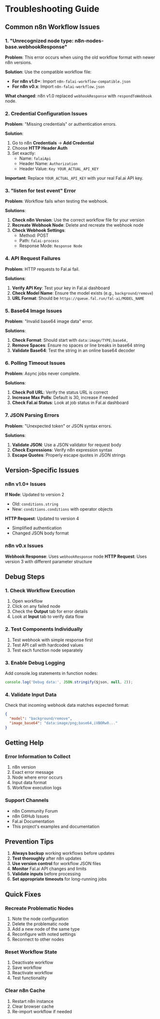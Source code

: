 # Troubleshooting Guide

## Common n8n Workflow Issues

### 1. "Unrecognized node type: n8n-nodes-base.webhookResponse"

**Problem**: This error occurs when using the old workflow format with newer n8n versions.

**Solution**: Use the compatible workflow file:
- **For n8n v1.0+**: Import `n8n-falai-workflow-compatible.json`
- **For n8n v0.x**: Import `n8n-falai-workflow.json`

**What changed**: n8n v1.0 replaced `webhookResponse` with `respondToWebhook` node.

### 2. Credential Configuration Issues

**Problem**: "Missing credentials" or authentication errors.

**Solution**:
1. Go to n8n **Credentials** → **Add Credential**
2. Choose **HTTP Header Auth**
3. Set exactly:
   - Name: `falaiApi`
   - Header Name: `Authorization`
   - Header Value: `Key YOUR_ACTUAL_API_KEY`

**Important**: Replace `YOUR_ACTUAL_API_KEY` with your real Fal.ai API key.

### 3. "listen for test event" Error

**Problem**: Workflow fails when testing the webhook.

**Solutions**:
1. **Check n8n Version**: Use the correct workflow file for your version
2. **Recreate Webhook Node**: Delete and recreate the webhook node
3. **Check Webhook Settings**:
   - Method: POST
   - Path: `falai-process`
   - Response Mode: `Response Node`

### 4. API Request Failures

**Problem**: HTTP requests to Fal.ai fail.

**Solutions**:
1. **Verify API Key**: Test your key in Fal.ai dashboard
2. **Check Model Name**: Ensure the model exists (e.g., `background/remove`)
3. **URL Format**: Should be `https://queue.fal.run/fal-ai/MODEL_NAME`

### 5. Base64 Image Issues

**Problem**: "Invalid base64 image data" error.

**Solutions**:
1. **Check Format**: Should start with `data:image/TYPE;base64,`
2. **Remove Spaces**: Ensure no spaces or line breaks in base64 string
3. **Validate Base64**: Test the string in an online base64 decoder

### 6. Polling Timeout Issues

**Problem**: Async jobs never complete.

**Solutions**:
1. **Check Poll URL**: Verify the status URL is correct
2. **Increase Max Polls**: Default is 30, increase if needed
3. **Check Fal.ai Status**: Look at job status in Fal.ai dashboard

### 7. JSON Parsing Errors

**Problem**: "Unexpected token" or JSON syntax errors.

**Solutions**:
1. **Validate JSON**: Use a JSON validator for request body
2. **Check Expressions**: Verify n8n expression syntax
3. **Escape Quotes**: Properly escape quotes in JSON strings

## Version-Specific Issues

### n8n v1.0+ Issues

**If Node**: Updated to version 2
- Old: `conditions.string`
- New: `conditions.conditions` with operator objects

**HTTP Request**: Updated to version 4
- Simplified authentication
- Changed JSON body format

### n8n v0.x Issues

**Webhook Response**: Uses `webhookResponse` node
**HTTP Request**: Uses version 3 with different parameter structure

## Debug Steps

### 1. Check Workflow Execution
1. Open workflow
2. Click on any failed node
3. Check the **Output** tab for error details
4. Look at **Input** tab to verify data flow

### 2. Test Components Individually
1. Test webhook with simple response first
2. Test API call with hardcoded values
3. Test each function node separately

### 3. Enable Debug Logging
Add console.log statements in function nodes:
```javascript
console.log('Debug data:', JSON.stringify($json, null, 2));
```

### 4. Validate Input Data
Check that incoming webhook data matches expected format:
```json
{
  "model": "background/remove",
  "image_base64": "data:image/png;base64,iVBORw0..."
}
```

## Getting Help

### Error Information to Collect
1. n8n version
2. Exact error message
3. Node where error occurs
4. Input data format
5. Workflow execution logs

### Support Channels
- n8n Community Forum
- n8n GitHub Issues
- Fal.ai Documentation
- This project's examples and documentation

## Prevention Tips

1. **Always backup** working workflows before updates
2. **Test thoroughly** after n8n updates
3. **Use version control** for workflow JSON files
4. **Monitor** Fal.ai API changes and limits
5. **Validate inputs** before processing
6. **Set appropriate timeouts** for long-running jobs

## Quick Fixes

### Recreate Problematic Nodes
1. Note the node configuration
2. Delete the problematic node
3. Add a new node of the same type
4. Reconfigure with noted settings
5. Reconnect to other nodes

### Reset Workflow State
1. Deactivate workflow
2. Save workflow
3. Reactivate workflow
4. Test functionality

### Clear n8n Cache
1. Restart n8n instance
2. Clear browser cache
3. Re-import workflow if needed